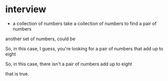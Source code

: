 # interview

- a collection of numbers
take a collection of numbers to find a pair of numbers

another set of numbers, could be

So, in this case, I guess, you're looking for a pair of numbers that add up to eight  

So, in this case, there isn't a pair of numbers add up to eight

that is true.
